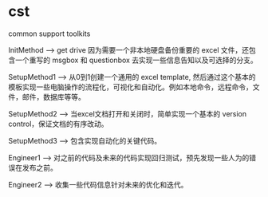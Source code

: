 # cst
common support toolkits

InitMethod --> get drive 因为需要一个非本地硬盘备份重要的 excel 文件，还包含一个重写的 msgbox 和 questionbox 去实现一些信息告知以及可选择的分支。

SetupMethod1 --> 从0到1创建一个通用的 excel template, 然后通过这个基本的模板实现一些电脑操作的流程化，可视化和自动化。例如本地命令，远程命令，文件，邮件，数据库等等。

SetupMethod2 --> 当excel文档打开和关闭时，简单实现一个基本的 version control，保证文档的有序改动。

SetupMethod3 --> 包含实现自动化的关键代码。

Engineer1 --> 对之前的代码及未来的代码实现回归测试，预先发现一些人为的错误在发布之前。

Engineer2 --> 收集一些代码信息针对未来的优化和迭代。
